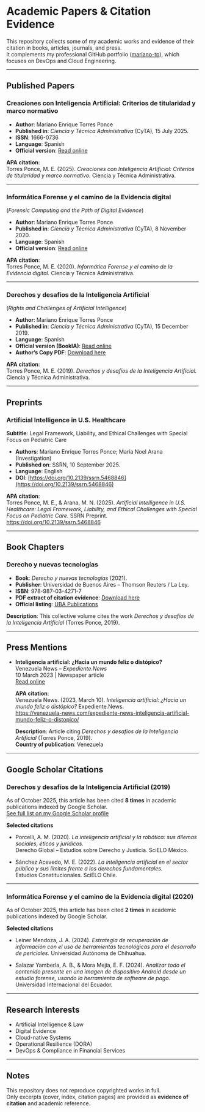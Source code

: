 # Academic Papers & Citation Evidence

This repository collects some of my academic works and evidence of their citation in books, articles, journals, and press.  
It complements my professional GitHub portfolio ([mariano-tp](https://github.com/mariano-tp)), which focuses on DevOps and Cloud Engineering.

---

## Published Papers

### Creaciones con Inteligencia Artificial: Criterios de titularidad y marco normativo
- **Author**: Mariano Enrique Torres Ponce  
- **Published in**: *Ciencia y Técnica Administrativa* (CyTA), 15 July 2025.  
- **ISSN**: 1666-0736  
- **Language**: Spanish  
- **Official version**: [Read online](https://www.cyta.com.ar/ta/article.php?id=240302)  

**APA citation**:  
Torres Ponce, M. E. (2025). *Creaciones con Inteligencia Artificial: Criterios de titularidad y marco normativo.* Ciencia y Técnica Administrativa.  

---

### Informática Forense y el camino de la Evidencia digital  
(*Forensic Computing and the Path of Digital Evidence*)  
- **Author**: Mariano Enrique Torres Ponce  
- **Published in**: *Ciencia y Técnica Administrativa* (CyTA), 8 November 2020.  
- **Language**: Spanish  
- **Official version**: [Read online](https://www.cyta.com.ar/bookia/bookia.php?id=3)  

**APA citation**:  
Torres Ponce, M. E. (2020). *Informática Forense y el camino de la Evidencia digital.* Ciencia y Técnica Administrativa.  

---

### Derechos y desafíos de la Inteligencia Artificial  
(*Rights and Challenges of Artificial Intelligence*)  
- **Author**: Mariano Enrique Torres Ponce  
- **Published in**: *Ciencia y Técnica Administrativa* (CyTA), 15 December 2019.  
- **Language**: Spanish  
- **Official version (BookIA)**: [Read online](https://cyta.com.ar/bookia/bookia.php?id=1)  
- **Author’s Copy PDF**: [Download here](papers/2019-derechos-ia.pdf)  

**APA citation**:  
Torres Ponce, M. E. (2019). *Derechos y desafíos de la Inteligencia Artificial.* Ciencia y Técnica Administrativa.  

---

## Preprints

### Artificial Intelligence in U.S. Healthcare  
**Subtitle**: Legal Framework, Liability, and Ethical Challenges with Special Focus on Pediatric Care  
- **Authors**: Mariano Enrique Torres Ponce; María Noel Arana (Investigation)  
- **Published on**: SSRN, 10 September 2025.  
- **Language**: English  
- **DOI**: [https://doi.org/10.2139/ssrn.5468846](https://doi.org/10.2139/ssrn.5468846)  

**APA citation**:  
Torres Ponce, M. E., & Arana, M. N. (2025). *Artificial Intelligence in U.S. Healthcare: Legal Framework, Liability, and Ethical Challenges with Special Focus on Pediatric Care.* SSRN Preprint. https://doi.org/10.2139/ssrn.5468846  

---

## Book Chapters

### Derecho y nuevas tecnologías  
- **Book**: *Derecho y nuevas tecnologías* (2021).  
- **Publisher**: Universidad de Buenos Aires – Thomson Reuters / La Ley.  
- **ISBN**: 978-987-03-4271-7  
- **PDF extract of citation evidence**: [Download here](citations/2021-derecho-y-nuevas-tecnologias-extract-uniform.pdf)  
- **Official listing**: [UBA Publications](https://www.derecho.uba.ar/publicaciones/libros/pdf/2021-derecho-y-nuevas-tecnologias.pdf)  

**Description**: This collective volume cites the work *Derechos y desafíos de la Inteligencia Artificial* (Torres Ponce, 2019).  

---

## Press Mentions

- **Inteligencia artificial: ¿Hacia un mundo feliz o distópico?**  
  Venezuela News – *Expediente.News*  
  10 March 2023 | Newspaper article  
  [Read online](https://venezuela-news.com/expediente-news-inteligencia-artificial-mundo-feliz-o-distopico/)  

  **APA citation**:  
  Venezuela News. (2023, March 10). *Inteligencia artificial: ¿Hacia un mundo feliz o distópico?* Expediente.News.  
  https://venezuela-news.com/expediente-news-inteligencia-artificial-mundo-feliz-o-distopico/  

  **Description**: Article citing *Derechos y desafíos de la Inteligencia Artificial* (Torres Ponce, 2019).  
  **Country of publication**: Venezuela  

---

## Google Scholar Citations

### Derechos y desafíos de la Inteligencia Artificial (2019)  
As of October 2025, this article has been cited **8 times** in academic publications indexed by Google Scholar.  
[See full list on my Google Scholar profile](https://scholar.google.com/citations?user=XXXX)  

**Selected citations**  
- Porcelli, A. M. (2020). *La inteligencia artificial y la robótica: sus dilemas sociales, éticos y jurídicos.*  
  Derecho Global – Estudios sobre Derecho y Justicia. SciELO México.  

- Sánchez Acevedo, M. E. (2022). *La inteligencia artificial en el sector público y sus límites frente a los derechos fundamentales.*  
  Estudios Constitucionales. SciELO Chile.  

---

### Informática Forense y el camino de la Evidencia digital (2020)  
As of October 2025, this article has been cited **2 times** in academic publications indexed by Google Scholar.  

**Selected citations**  
- Leiner Mendoza, J. A. (2024). *Estrategia de recuperación de información con el uso de herramientas tecnológicas para el desarrollo de periciales.* Universidad Autónoma de Chihuahua.  

- Salazar Yamberla, A. B., & Mora Mejía, E. F. (2024). *Analizar todo el contenido presente en una imagen de dispositivo Android desde un estudio forense, usando la herramienta de software de pago.* Universidad Internacional del Ecuador.  

---

## Research Interests

- Artificial Intelligence & Law  
- Digital Evidence  
- Cloud-native Systems  
- Operational Resilience (DORA)  
- DevOps & Compliance in Financial Services  

---

## Notes

This repository does not reproduce copyrighted works in full.  
Only excerpts (cover, index, citation pages) are provided as **evidence of citation** and academic reference.

